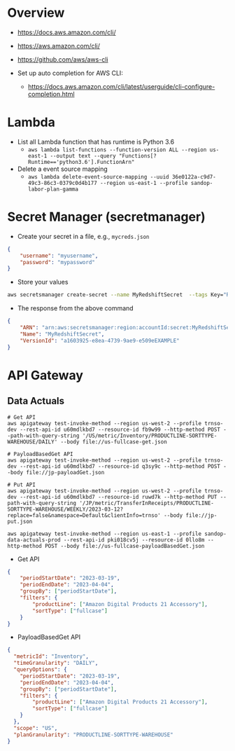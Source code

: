 # Overview

- https://docs.aws.amazon.com/cli/
- https://aws.amazon.com/cli/
- https://github.com/aws/aws-cli

- Set up auto completion for AWS CLI:
    + https://docs.aws.amazon.com/cli/latest/userguide/cli-configure-completion.html

# Lambda

- List all Lambda function that has runtime is Python 3.6
    + `aws lambda list-functions --function-version ALL --region us-east-1 --output text --query "Functions[?Runtime=='python3.6'].FunctionArn"`
- Delete a event source mapping
    + `aws lambda delete-event-source-mapping --uuid 36e0122a-c9d7-49c3-86c3-0379c0d4b177 --region us-east-1 --profile sandop-labor-plan-gamma`

# Secret Manager (secretmanager)

- Create your secret in a file, e.g., `mycreds.json`

```json
{
    "username": "myusername",
    "password": "mypassword"
}
```

- Store your values

```bash
aws secretsmanager create-secret --name MyRedshiftSecret  --tags Key="RedshiftDataFullAccess",Value="serverless" --secret-string file://mycreds.json
```

- The response from the above command

```json
{
    "ARN": "arn:aws:secretsmanager:region:accountId:secret:MyRedshiftSecret-mvLHxf",
    "Name": "MyRedshiftSecret",
    "VersionId": "a1603925-e8ea-4739-9ae9-e509eEXAMPLE"
}
```

# API Gateway

## Data Actuals

```
# Get API
aws apigateway test-invoke-method --region us-west-2 --profile trnso-dev --rest-api-id u60mdlkbd7 --resource-id fb9w99 --http-method POST --path-with-query-string '/US/metric/Inventory/PRODUCTLINE-SORTTYPE-WAREHOUSE/DAILY' --body file://us-fullcase-get.json

# PayloadBasedGet API
aws apigateway test-invoke-method --region us-west-2 --profile trnso-dev --rest-api-id u60mdlkbd7 --resource-id q3sy9c --http-method POST --body file://jp-payloadGet.json

# Put API
aws apigateway test-invoke-method --region us-west-2 --profile trnso-dev --rest-api-id u60mdlkbd7 --resource-id ruwd7k --http-method PUT --path-with-query-string '/JP/metric/TransferInReceipts/PRODUCTLINE-SORTTYPE-WAREHOUSE/WEEKLY/2023-03-12?replace=false&namespace=Default&clientInfo=trnso' --body file://jp-put.json

aws apigateway test-invoke-method --region us-east-1 --profile sandop-data-actuals-prod --rest-api-id pki018cv5j --resource-id 0llo8m --http-method POST --body file://us-fullcase-payloadBasedGet.json

```

- Get API

```json
{
    "periodStartDate": "2023-03-19",
    "periodEndDate": "2023-04-04",
    "groupBy": ["periodStartDate"],
    "filters": {
        "productLine": ["Amazon Digital Products 21 Accessory"],
        "sortType": ["fullcase"]
    }
}
```

- PayloadBasedGet API

```json
{
  "metricId": "Inventory",
  "timeGranularity": "DAILY",
  "queryOptions": {
    "periodStartDate": "2023-03-19",
    "periodEndDate": "2023-04-04",
    "groupBy": ["periodStartDate"],
    "filters": {
        "productLine": ["Amazon Digital Products 21 Accessory"],
        "sortType": ["fullcase"]
    }
  },
  "scope": "US",
  "planGranularity": "PRODUCTLINE-SORTTYPE-WAREHOUSE"
}
```
